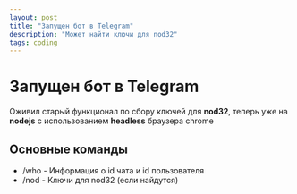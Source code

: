 ```yaml
---
layout: post
title: "Запущен бот в Telegram"
description: "Может найти ключи для nod32"
tags: coding
---
```

# Запущен бот в Telegram
Оживил старый функционал по сбору ключей для **nod32**, теперь уже на **nodejs** с использованием **headless** браузера chrome

## Основные команды
* /who - Информация о id чата и id пользователя
* /nod - Ключи для nod32 (если найдутся)